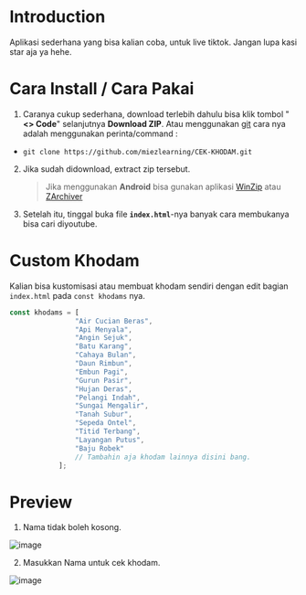 
# Introduction
Aplikasi sederhana yang bisa kalian coba, untuk live tiktok.
Jangan lupa kasi star aja ya hehe.

# Cara Install / Cara Pakai
1. Caranya cukup sederhana, download terlebih dahulu bisa klik tombol "**<> Code**" selanjutnya **Download ZIP**.
Atau menggunakan [git](https://github.com/nurfadilahzulfi/CEK-KHODAM) cara nya adalah menggunakan perinta/command :

- `git clone https://github.com/miezlearning/CEK-KHODAM.git`
2.  Jika sudah didownload, extract zip tersebut. 
    > Jika menggunakan **Android** bisa gunakan aplikasi [WinZip](https://play.google.com/store/apps/details?id=com.winzip.android&hl=id) atau [ZArchiver](https://apk.sanemoku.com/2023/02/zarchiver.html)

3. Setelah itu, tinggal buka file **`index.html`**-nya banyak cara membukanya bisa cari diyoutube.

# Custom Khodam

Kalian bisa kustomisasi atau membuat khodam sendiri dengan edit bagian `index.html` pada `const khodams` nya.

```js
const khodams = [
                "Air Cucian Beras",
                "Api Menyala",
                "Angin Sejuk",
                "Batu Karang",
                "Cahaya Bulan",
                "Daun Rimbun",
                "Embun Pagi",
                "Gurun Pasir",
                "Hujan Deras",
                "Pelangi Indah",
                "Sungai Mengalir",
                "Tanah Subur",
                "Sepeda Ontel",
                "Titid Terbang",
                "Layangan Putus",
                "Baju Robek"
                // Tambahin aja khodam lainnya disini bang.
            ];
```


# Preview 

1. Nama tidak boleh kosong.

![image](https://github.com/miezlearning/cek_khodam/assets/129609799/38f1487a-ac2f-4a78-ba84-73563383577e)


2. Masukkan Nama untuk cek khodam.

![image](https://github.com/miezlearning/cek_khodam/assets/129609799/b355943e-d43a-4888-a7b1-892ead5c29f1)
